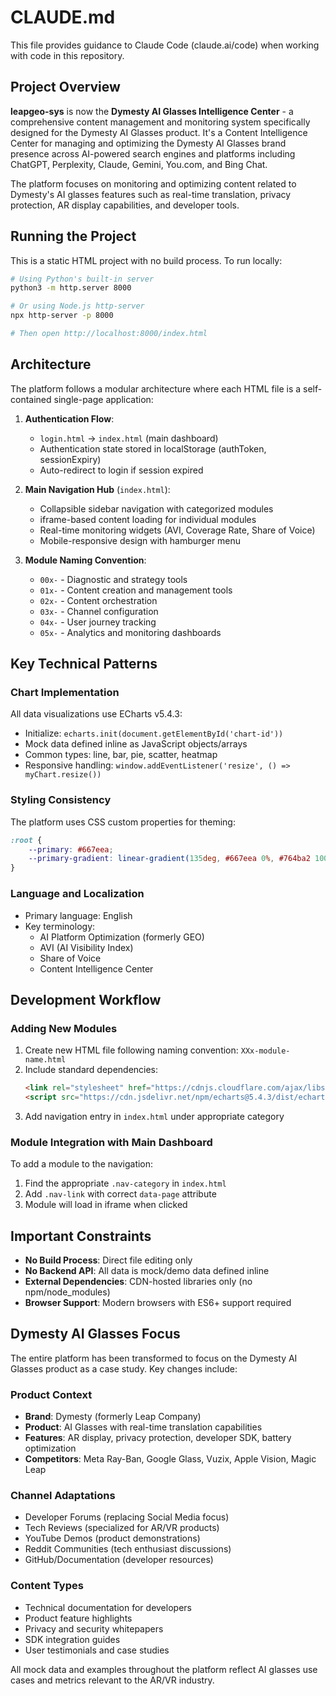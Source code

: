 # CLAUDE.md

This file provides guidance to Claude Code (claude.ai/code) when working with code in this repository.

## Project Overview

**leapgeo-sys** is now the **Dymesty AI Glasses Intelligence Center** - a comprehensive content management and monitoring system specifically designed for the Dymesty AI Glasses product. It's a Content Intelligence Center for managing and optimizing the Dymesty AI Glasses brand presence across AI-powered search engines and platforms including ChatGPT, Perplexity, Claude, Gemini, You.com, and Bing Chat.

The platform focuses on monitoring and optimizing content related to Dymesty's AI glasses features such as real-time translation, privacy protection, AR display capabilities, and developer tools.

## Running the Project

This is a static HTML project with no build process. To run locally:

```bash
# Using Python's built-in server
python3 -m http.server 8000

# Or using Node.js http-server
npx http-server -p 8000

# Then open http://localhost:8000/index.html
```

## Architecture

The platform follows a modular architecture where each HTML file is a self-contained single-page application:

1. **Authentication Flow**: 
   - `login.html` → `index.html` (main dashboard)
   - Authentication state stored in localStorage (authToken, sessionExpiry)
   - Auto-redirect to login if session expired

2. **Main Navigation Hub** (`index.html`):
   - Collapsible sidebar navigation with categorized modules
   - iframe-based content loading for individual modules
   - Real-time monitoring widgets (AVI, Coverage Rate, Share of Voice)
   - Mobile-responsive design with hamburger menu

3. **Module Naming Convention**:
   - `00x-` - Diagnostic and strategy tools
   - `01x-` - Content creation and management tools
   - `02x-` - Content orchestration
   - `03x-` - Channel configuration
   - `04x-` - User journey tracking
   - `05x-` - Analytics and monitoring dashboards

## Key Technical Patterns

### Chart Implementation
All data visualizations use ECharts v5.4.3:
- Initialize: `echarts.init(document.getElementById('chart-id'))`
- Mock data defined inline as JavaScript objects/arrays
- Common types: line, bar, pie, scatter, heatmap
- Responsive handling: `window.addEventListener('resize', () => myChart.resize())`

### Styling Consistency
The platform uses CSS custom properties for theming:
```css
:root {
    --primary: #667eea;
    --primary-gradient: linear-gradient(135deg, #667eea 0%, #764ba2 100%);
}
```

### Language and Localization
- Primary language: English
- Key terminology: 
  - AI Platform Optimization (formerly GEO)
  - AVI (AI Visibility Index) 
  - Share of Voice
  - Content Intelligence Center

## Development Workflow

### Adding New Modules
1. Create new HTML file following naming convention: `XXx-module-name.html`
2. Include standard dependencies:
   ```html
   <link rel="stylesheet" href="https://cdnjs.cloudflare.com/ajax/libs/font-awesome/6.4.0/css/all.min.css">
   <script src="https://cdn.jsdelivr.net/npm/echarts@5.4.3/dist/echarts.min.js"></script>
   ```
3. Add navigation entry in `index.html` under appropriate category

### Module Integration with Main Dashboard
To add a module to the navigation:
1. Find the appropriate `.nav-category` in `index.html`
2. Add `.nav-link` with correct `data-page` attribute
3. Module will load in iframe when clicked

## Important Constraints

- **No Build Process**: Direct file editing only
- **No Backend API**: All data is mock/demo data defined inline
- **External Dependencies**: CDN-hosted libraries only (no npm/node_modules)
- **Browser Support**: Modern browsers with ES6+ support required

## Dymesty AI Glasses Focus

The entire platform has been transformed to focus on the Dymesty AI Glasses product as a case study. Key changes include:

### Product Context
- **Brand**: Dymesty (formerly Leap Company)
- **Product**: AI Glasses with real-time translation capabilities
- **Features**: AR display, privacy protection, developer SDK, battery optimization
- **Competitors**: Meta Ray-Ban, Google Glass, Vuzix, Apple Vision, Magic Leap

### Channel Adaptations
- Developer Forums (replacing Social Media focus)
- Tech Reviews (specialized for AR/VR products)
- YouTube Demos (product demonstrations)
- Reddit Communities (tech enthusiast discussions)
- GitHub/Documentation (developer resources)

### Content Types
- Technical documentation for developers
- Product feature highlights
- Privacy and security whitepapers
- SDK integration guides
- User testimonials and case studies

All mock data and examples throughout the platform reflect AI glasses use cases and metrics relevant to the AR/VR industry.